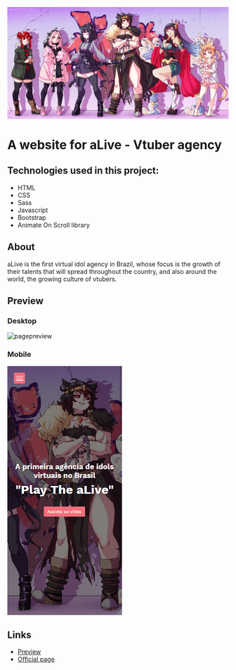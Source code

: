 ![banner](alivebg2.jpg)

# A website for aLive - Vtuber agency  

## Technologies used in this project:
- HTML
- CSS
- Sass
- Javascript
- Bootstrap
- Animate On Scroll library

## About

aLive is the first virtual idol agency in Brazil, whose focus is the growth of their talents that will spread throughout the country, and also around the world, the growing culture of vtubers.

## Preview
### Desktop
![pagepreview](pagepreview.gif)

### Mobile
![pagepreviewmobile](pagepreviewmobile.gif)

## Links

- [Preview](https://joevtap-playthealive.netlify.app/)
- [Official page](https://playthealive.com)
